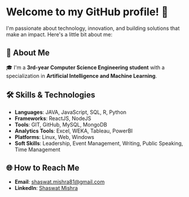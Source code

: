 # Welcome to my GitHub profile! 👋

I'm passionate about technology, innovation, and building solutions that make an impact. Here's a little bit about me:

## 🚀 About Me
🎓 I'm a **3rd-year Computer Science Engineering student** with a specialization in **Artificial Intelligence and Machine Learning**.

## 🛠️ Skills & Technologies

- **Languages**: JAVA, JavaScript, SQL, R, Python
- **Frameworks**: ReactJS, NodeJS
- **Tools**: GIT, GitHub, MySQL, MongoDB
- **Analytics Tools**: Excel, WEKA, Tableau, PowerBI
- **Platforms**: Linux, Web, Windows
- **Soft Skills**: Leadership, Event Management, Writing, Public Speaking, Time Management

## 🌐 How to Reach Me
- **Email**: [shaswat.mishra81@gmail.com](mailto:shaswat.mishra81@gmail.com)
- **LinkedIn**: [Shaswat Mishra](https://www.linkedin.com/in/shaswatmi81/)

<!--
**ShaswatMi/ShaswatMi** is a ✨ _special_ ✨ repository because its `README.md` (this file) appears on your GitHub profile.

Here are some ideas to get you started:

- 🔭 I’m currently working on ...
- 🌱 I’m currently learning ...
- 👯 I’m looking to collaborate on ...
- 🤔 I’m looking for help with ...
- 💬 Ask me about ...
- 📫 How to reach me: ...
- 😄 Pronouns: ...
- ⚡ Fun fact: ...
-->
